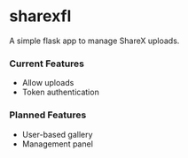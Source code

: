 # sharexfl
A simple flask app to manage ShareX uploads.

### Current Features
* Allow uploads
* Token authentication

### Planned Features
* User-based gallery
* Management panel
